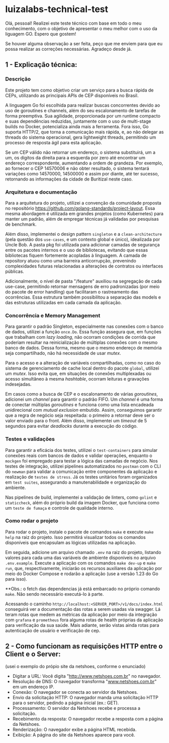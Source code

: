 # luizalabs-technical-test

Olá, pessoal! Realizei este teste técnico com base em todo o meu conhecimento, com o objetivo de apresentar o meu melhor com o uso da liguagem GO. Espero que gostem!

Se houver alguma observação a ser feita, peço que me enviem para que eu possa realizar as correções necessárias. Agradeço desde já.

## 1 - Explicação técnica:

### Descrição

Este projeto tem como objetivo criar um serviço para a busca rápida de CEPs, utilizando as principais APIs de CEP disponíveis no Brasil.

A linguagem Go foi escolhida para realizar buscas concorrentes devido ao uso de goroutines e channels, além do seu escalonamento de tarefas de forma preemptiva. Sua agilidade, proporcionada por um runtime compacto e suas dependências reduzidas, juntamente com o uso de multi-stage builds no Docker, potencializa ainda mais a ferramenta. Fora isso, Go suporta HTTP/2, que torna a comunicação mais rápida, e, ao não delegar as threads do sistema operacional, gera lightweight threads, permitindo um processo de resposta ágil para esta aplicação.

Se um CEP válido não retornar um endereço, o sistema substituirá, um a um, os dígitos da direita para a esquerda por zero até encontrar um endereço correspondente, aumentando a ordem de grandeza. Por exemplo, ao fornecer o CEP 14570006 e não obter resultado, o sistema tentará variações como 14570000, 14500000 e assim por diante, até ter sucesso, retornando as informações da cidade de Buritizal neste caso.

### Arquitetura e documentação

Para a arquitetura do projeto, utilizei a convenção da comunidade proposta no repositório https://github.com/golang-standards/project-layout. Essa mesma abordagem é utilizada em grandes projetos (como Kubernetes) para manter um padrão, além de empregar técnicas já validadas por pesquisas de benchmark.

Além disso, implementei o design pattern `singleton` e a `clean-architecture` (pela questão dos `use-cases`, e um contexto global e único), idealizada por Uncle Bob. A pasta pkg foi utilizada para adicionar camadas de segurança entre os pacotes internos e o uso de bibliotecas, evitando que essas bibliotecas fiquem fortemente acopladas à linguagem. A camada de repository atuou como uma barreira anticorrupção, prevenindo complexidades futuras relacionadas a alterações de contratos ou interfaces públicas.

Adicionalmente, o nível de pasta "/feature" auxiliou na segregação de cada use-case, permitindo retornar mensagens de erro padronizadas (por meio do pacote de error handling) que facilitaram o rastreamento das ocorrências. Essa estrutura também possibilitou a separação das models e das estruturas utilizadas em cada camada da aplicação.

### Concorrência e Memory Management

Para garantir o padrão Singleton, especialmente nas conexões com o banco de dados, utilizei a função `once.Do`. Essa função assegura que, em funções que trabalham com _lazy loading_, não ocorram condições de corrida que poderiam resultar na reinicialização de múltiplas conexões com o mesmo banco de dados. Dessa forma, mesmo que o mesmo endereço de memória seja compartilhado, não há necessidade de usar _mutex_.

Para o acesso e a alteração de variáveis compartilhadas, como no caso do sistema de gerenciamento de cache local dentro do pacote `global`, utilizei um _mutex_. Isso evita que, em situações de conexões multiplexadas ou acesso simultâneo à mesma _hashtable_, ocorram leituras e gravações indesejadas.

Em casos como a busca de CEP e o escalonamento de várias _goroutines_, adicionei um _channel_ para garantir o padrão FIFO. Um _channel_ é uma forma de conectar múltiplas _goroutines_ e funciona como uma lista encadeada unidirecional com _mutual exclusion_ embutido. Assim, conseguimos garantir que a regra de negócio seja respeitada: o primeiro a retornar deve ser o valor enviado para o front. Além disso, implementei um _timeout_ de 5 segundos para evitar _deadlocks_ durante a execução do código.

### Testes e validações

Para garantir a eficácia dos testes, utilizei o `test-containers` para simular conexões reais com bancos de dados e validar operações, enquanto o `mockgen` foi empregado para testar a lógica das camadas de negócio. Nos testes de integração, utilizei pipelines automatizados no `postman` com o CLI do `newman` para validar a comunicação entre componentes da aplicação e realização de `testes de stress`. Já os testes unitários foram organizados em `test suites`, assegurando a manutenabilidade e organização do ambiente.

Nas pipelines de build, implementei a validação de linters, como `golint` e `staticcheck`, além do próprio build da imagem Docker, que funciona como um `teste de fumaça` e controle de qualidade interno.

### Como rodar o projeto

Para rodar o projeto, instale o pacote de comandos `make` e execute `make help` na raiz do projeto. Isso permitirá visualizar todos os comandos disponíveis que encapsulam as lógicas utilizadas na aplicação.

Em seguida, adicione um arquivo chamado `.env` na raiz do projeto, listando valores para cada uma das variáveis de ambiente disponíveis no arquivo `.env.example`. Execute a aplicação com os comandos `make dev-up` e `make run`, que, respectivamente, iniciarão os recursos auxiliares da aplicação por meio do Docker Compose e rodarão a aplicação (use a versão 1.23 do Go para isso).

\*\*Obs.: o fetch das dependencias já está embarcado no próprio comando `make`. Não sendo necessário executá-lo à parte.

Acessando o caminho `http://localhost:<SERVER_PORT>/v1/docs/index.html` conseguirá ver a documentação das rotas a serem usadas via swagger. Lá teram rotas que medem as métricas da aplicação por meio da integração com `grafana` e `prometheus` fora alguma rotas de health próprias da aplicação para verificação da sua saúde. Mais adiante, serão vistas ainda rotas para autenticação de usuário e verificação de cep.

## 2 - Como funcionam as requisições HTTP entre o Client e o Server:

(usei o exemplo do própio site da netshoes, conforme o enunciado)

- Digitar a URL: Você digita "http://www.netshoes.com.br" no navegador.
- Resolução de DNS: O navegador transforma "www.netshoes.com.br" em um endereço IP.
- Conexão: O navegador se conecta ao servidor da Netshoes.
- Envio da solicitação HTTP: O navegador manda uma solicitação HTTP para o servidor, pedindo a página inicial (ex.: GET).
- Processamento: O servidor da Netshoes recebe e processa a solicitação.
- Recebimento da resposta: O navegador recebe a resposta com a página da Netshoes.
- Renderização: O navegador exibe a página HTML recebida.
- Exibição: A página do site da Netshoes aparece para você.
